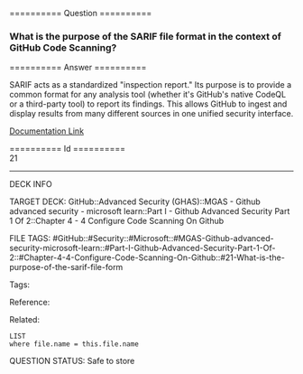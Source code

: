========== Question ==========  

### What is the purpose of the SARIF file format in the context of GitHub Code Scanning?  

========== Answer ==========  

SARIF acts as a standardized "inspection report." Its purpose is to provide a common format for any analysis tool (whether it's GitHub's native CodeQL or a third-party tool) to report its findings. This allows GitHub to ingest and display results from many different sources in one unified security interface.

[Documentation Link](https://learn.microsoft.com/en-us/training/modules/configure-code-scanning/3-enable-code-scanning-with-third-party-tools)

========== Id ==========  
21

---

DECK INFO

TARGET DECK: GitHub::Advanced Security (GHAS)::MGAS - Github advanced security - microsoft learn::Part I - Github Advanced Security Part 1 Of 2::Chapter 4 - 4 Configure Code Scanning On Github

FILE TAGS: #GitHub::#Security::#Microsoft::#MGAS-Github-advanced-security-microsoft-learn::#Part-I-Github-Advanced-Security-Part-1-Of-2::#Chapter-4-4-Configure-Code-Scanning-On-Github::#21-What-is-the-purpose-of-the-sarif-file-form

Tags:

Reference:

Related:

```dataview
LIST
where file.name = this.file.name
```

QUESTION STATUS: Safe to store
